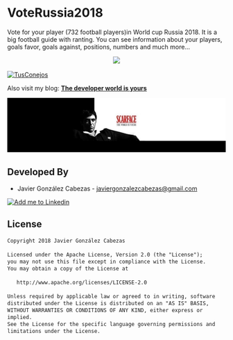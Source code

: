 # VoteRussia2018
Vote for your player (732 football players)in World cup Russia 2018. It is a big football guide with ranting. You can see information about your players, goals favor, goals against, positions, numbers and much more...

<p align="center">
 <img src="https://github.com/LumbralesSoftware/VoteRussia2018/blob/master/app/src/main/res/drawable/web_hi_res_512.png" width="300px" />
</p>

<a href="http://tusconejos.com/">
  <img alt="TusConejos" src="https://github.com/LumbralesSoftware/TusConejos/blob/master/resources/portal.png" />
</a>

Also visit my blog: **[The developer world is yours](http://thedeveloperworldisyours.com/)**

<a href="http://thedeveloperworldisyours.com/">
  <img alt="The developer world is yours" src="https://github.com/CabezasGonzalezJavier/AddTextViewButton/blob/master/TheDeveloperWordIsYours.png" />
</a>

Developed By
------------
* Javier González Cabezas - <javiergonzalezcabezas@gmail.com>

<a href="https://es.linkedin.com/in/javier-gonz%C3%A1lez-cabezas-8b4b2231">
  <img alt="Add me to Linkedin" src="https://github.com/JorgeCastilloPrz/EasyMVP/blob/master/art/linkedin.png" />
</a>

License
-------

    Copyright 2018 Javier González Cabezas

    Licensed under the Apache License, Version 2.0 (the "License");
    you may not use this file except in compliance with the License.
    You may obtain a copy of the License at

       http://www.apache.org/licenses/LICENSE-2.0

    Unless required by applicable law or agreed to in writing, software
    distributed under the License is distributed on an "AS IS" BASIS,
    WITHOUT WARRANTIES OR CONDITIONS OF ANY KIND, either express or implied.
    See the License for the specific language governing permissions and
    limitations under the License.


